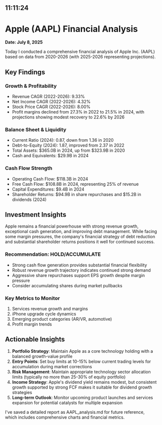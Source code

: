 
## 11:11:24
# Apple (AAPL) Financial Analysis
**Date: July 8, 2025**

Today I conducted a comprehensive financial analysis of Apple Inc. (AAPL) based on data from 2020-2026 (with 2025-2026 representing projections).

## Key Findings

### Growth & Profitability
- Revenue CAGR (2022-2026): 9.33%
- Net Income CAGR (2022-2026): 4.32%
- Stock Price CAGR (2022-2026): 8.00%
- Profit margins declined from 27.3% in 2022 to 21.5% in 2024, with projections showing modest recovery to 22.6% by 2026

### Balance Sheet & Liquidity
- Current Ratio (2024): 0.87, down from 1.36 in 2020
- Debt-to-Equity (2024): 1.87, improved from 2.37 in 2022
- Total Assets: $365.0B in 2024, up from $323.9B in 2020
- Cash and Equivalents: $29.9B in 2024

### Cash Flow Strength
- Operating Cash Flow: $118.3B in 2024
- Free Cash Flow: $108.8B in 2024, representing 25% of revenue
- Capital Expenditures: $9.4B in 2024
- Shareholder Returns: $94.9B in share repurchases and $15.2B in dividends (2024)

## Investment Insights

Apple remains a financial powerhouse with strong revenue growth, exceptional cash generation, and improving debt management. While facing some margin pressures, the company's financial strategy of debt reduction and substantial shareholder returns positions it well for continued success.

### Recommendation: HOLD/ACCUMULATE
- Strong cash flow generation provides substantial financial flexibility
- Robust revenue growth trajectory indicates continued strong demand
- Aggressive share repurchases support EPS growth despite margin pressure
- Consider accumulating shares during market pullbacks

### Key Metrics to Monitor
1. Services revenue growth and margins
2. iPhone upgrade cycle dynamics
3. Emerging product categories (AR/VR, automotive)
4. Profit margin trends

## Actionable Insights

1. **Portfolio Strategy**: Maintain Apple as a core technology holding with a balanced growth-value profile
2. **Entry Points**: Set buy limits at 10-15% below current trading levels for accumulation during market corrections
3. **Risk Management**: Maintain appropriate technology sector allocation limits (typically no more than 25-30% of equity portfolio)
4. **Income Strategy**: Apple's dividend yield remains modest, but consistent growth supported by strong FCF makes it suitable for dividend growth strategies
5. **Long-term Outlook**: Monitor upcoming product launches and services expansion for potential catalysts for multiple expansion

I've saved a detailed report as AAPL_analysis.md for future reference, which includes comprehensive charts and financial metrics.
